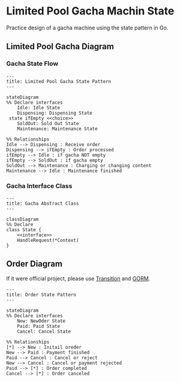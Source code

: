 # Limited Pool Gacha Machin State

Practice design of a gacha machine using the state pattern in Go.

## Limited Pool Gacha Diagram

### Gacha State Flow

```mermaid
---
title: Limited Pool Gacha State Pattern
---

stateDiagram
%% Declare interfaces
    Idle: Idle State
    Dispensing: Dispensing State
 state ifEmpty <<choice>>
    SoldOut: Sold Out State
    Maintenance: Maintenance State

%% Relationships
Idle --> Dispensing : Receive order
Dispensing --> ifEmpty : Order processed
ifEmpty --> Idle : if gacha NOT empty
ifEmpty --> SoldOut : if gacha empty
SoldOut --> Maintenance : Charging or changing content
Maintenance --> Idle : Maintenance finished
```

### Gacha Interface Class

```mermaid
---
title: Gacha Abstract Class
---

classDiagram
%% Declare
class State {
    <<interface>>
    HandleRequest(*Context)
}
```

## Order Diagram

If it were official project, please use [Transition](https://github.com/qor/transition) and [GORM](https://github.com/go-gorm/gorm).

```mermaid
---
title: Order State Pattern
---

stateDiagram
%% Declare interfaces
    New: NewOder State
    Paid: Paid State
    Cancel: Cancel State

%% Relationships
[*] --> New : Initail oreder
New --> Paid : Payment finished
Paid --> Cancel : Cancel or reject
New --> Cancel : Cancel or payment rejected
Paid --> [*] : Order completed
Cancel --> [*] : Order canceled
```
